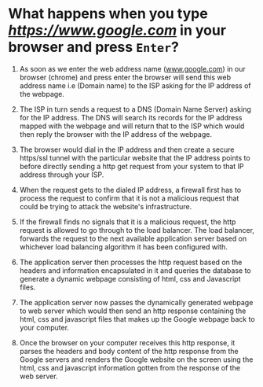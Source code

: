 # What happens when you type *https://www.google.com* in your browser and press ```Enter```? 

1. As soon as we enter the web address name (www.google.com) in our browser (chrome) and press enter the browser will send this web address name i.e (Domain name) to the ISP asking for the IP address of the webpage.

2. The ISP in turn sends a request to a DNS (Domain Name Server) asking for the IP address. The DNS will search its records for the IP address mapped with the webpage and will return that to the ISP which would then reply the browser with the IP address of the webpage. 

3. The browser would dial in the IP address and then create a secure https/ssl tunnel with the particular website that the IP address points to before directly sending a http get request from your system to that IP address through your ISP.

4. When the request gets to the dialed IP address, a firewall first has to process the request to confirm that it is not a malicious request that could be trying to attack the website's infrastructure. 

5. If the firewall finds no signals that it is a malicious request, the http request is allowed to go through to the load balancer. The load balancer, forwards the request to the next available application server based on whichever load balancing algorithm it has been configured with. 

5. The application server then processes the http request based on the headers and information encapsulated in it and queries the database to generate a dynamic webpage consisting of html, css and Javascript files. 

6. The application server now passes the dynamically generated webpage to web server which would then send an http response containing the html, css and javascript files that makes up the Google webpage back to your computer. 

5. Once the browser on your computer receives this http response, it parses the headers and body content of the http response from the Google servers and renders the Google website on the screen using the html, css and javascript information gotten from the response of the web server.
